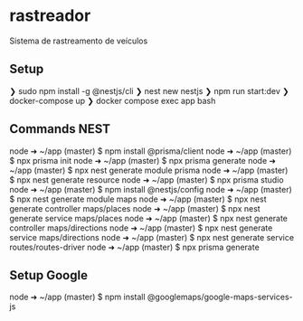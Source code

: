 # rastreador
Sistema de rastreamento de veículos
## Setup 
❯ sudo npm install -g @nestjs/cli
❯ nest new nestjs
❯ npm run start:dev
❯ docker-compose up
❯ docker compose exec app bash

## Commands NEST
node ➜ ~/app (master) $ npm install @prisma/client
node ➜ ~/app (master) $ npx prisma init
node ➜ ~/app (master) $ npx prisma generate
node ➜ ~/app (master) $ npx nest generate module prisma
node ➜ ~/app (master) $ npx nest generate resource
node ➜ ~/app (master) $ npx prisma studio
node ➜ ~/app (master) $ npm install @nestjs/config
node ➜ ~/app (master) $ npx nest generate module maps
node ➜ ~/app (master) $ npx nest generate controller maps/places
node ➜ ~/app (master) $ npx nest generate service maps/places
node ➜ ~/app (master) $ npx nest generate controller maps/directions
node ➜ ~/app (master) $ npx nest generate service maps/directions
node ➜ ~/app (master) $ npx nest generate service routes/routes-driver
node ➜ ~/app (master) $ npx prisma generate
## Setup Google
node ➜ ~/app (master) $ npm install @googlemaps/google-maps-services-js

